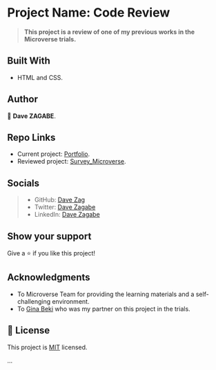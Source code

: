 # Project Name: Code Review

 > __This project is a review of one of my previous works in the Microverse trials.__

## Built With

- HTML and CSS.

## Author

 👤 __Dave ZAGABE__.

## Repo Links

- Current project: [Portfolio](https://github.com/DaveZag/Code-Review).
- Reviewed project: [Survey_Microverse](https://github.com/DaveZag/Survey_Microverse).

## Socials

>- GitHub: [Dave Zag](https://github.com/DaveZag)
>- Twitter: [Dave Zagabe](https://twitter.com/davezagabe2)
>- LinkedIn: [Dave Zagabe](https://www.linkedin.com/in/dave-zagabe-03597a247/)

## Show your support

Give a ⭐️ if you like this project!

## Acknowledgments

- To Microverse Team for providing the learning materials and a self-challenging environment.
- To [Gina Beki](https://github.com/ginabeki) who was my partner on this project in the trials.

## 📝 License

This project is [MIT](./LICENSE) licensed.

...
